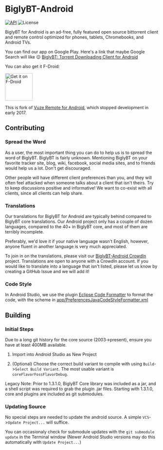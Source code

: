 # BiglyBT-Android

[![API](https://img.shields.io/badge/API-15%2B-blue.svg?style=flat)](https://android-arsenal.com/api?level=15)
![License](https://img.shields.io/badge/license-GPL2+-blue.svg?style=flat)

BiglyBT for Android is an ad-free, fully featured open source bittorrent client and remote control optimized for phones, tablets, Chromebooks, and Android TVs.

You can find our app on Google Play.  Here's a link that maybe Google Search will like :wink: [BiglyBT: Torrent Downloading Client for Android](https://play.google.com/store/apps/details?id=com.biglybt.android.client) 

You can also get it F-Droid:

<a href="https://f-droid.org/packages/com.biglybt.android.client/" target="_blank">
<img src="https://f-droid.org/badge/get-it-on.png" alt="Get it on F-Droid" height="90"/></a>

This is fork of [Vuze Remote for Android](https://svn.vuze.com/public/android/remote/trunk/VuzeRemoteProject/), which stopped development in early 2017.


## Contributing

### Spread the Word

As a user, the most important thing you can do to help us is to spread the word of BiglyBT. BiglyBT is fairly unknown. Mentioning BiglyBT on your favorite tracker site, blog, wiki, facebook, social media sites, and to friends would help us a lot. Don't get discouraged.  

Other people will have different client preferences than you, and they will often feel attacked when someone talks about a client that isn't theirs.  Try to keep discussions positive and informative!  We want to co-exist with all clients, since all clients can help share.

### Translations

Our translations for BiglyBT for Android are typically behind compared to BiglyBT core translations.  Our Android project only has a couple of dozen languages, compared to the 40+ in BiglyBT core, and most of them are terribly incomplete.

Preferably, we'd love it if your native language wasn't English, however, anyone fluent in another language is very much appreciated.

To join in on the translations, please visit our [BiglyBT-Android CrowdIn](https://crowdin.com/project/biglybt-android) project.  Translations are open to anyone with a CrowdIn account.  If you would like to translate into a language that isn't listed, please let us know by creating a GitHub Issue and we will add it!

### Code Style

In Android Studio, we use the plugin [Eclipse Code Formatter](https://plugins.jetbrains.com/plugin/6546-eclipse-code-formatter) to format the code, with the scheme in [app/PreferencesJavaCodeStyleFormatter.xml](app/PreferencesJavaCodeStyleFormatter.xml)


## Building

### Initial Steps

Due to a long git history for the core source (2003->present), ensure you have at least 400MB available.

1. Import into Android Studio as New Project

2. (Optional) Choose the correct build variant to compile with using `Build`->`Select Build Variant`.  The most usable variant is `coreFlavorFossFlavorDebug`.

Legacy Note: Prior to 1.3.1.0, BiglyBT Core library was included as a jar, and a shell script was required to grab the plugin .jar files. Starting with 1.3.1.0, core and plugins are included as git submodules.

### Updating Source

No special steps are needed to update the android source.  A simple `VCS`->`Update Project...` will suffice.

You can occasionaly check for submodule updates with the `git submodule update` in the Terminal window (Newer Android Studio versions may do this automatically with `Update Project...`)

